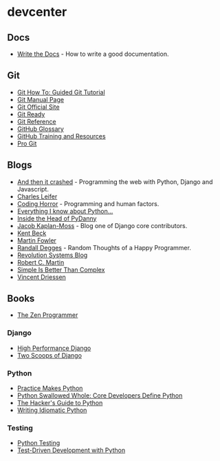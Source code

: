 # devcenter

## Docs

* [Write the Docs](http://www.writethedocs.org/guide/) - How to write a good documentation.


## Git

* [Git How To: Guided Git Tutorial](https://githowto.com/)
* [Git Manual Page](https://git.github.io/htmldocs/git.html)
* [Git Official Site](http://git-scm.com/)
* [Git Ready](http://gitready.com/)
* [Git Reference](http://gitref.org/)
* [GitHub Glossary](https://help.github.com/articles/github-glossary/)
* [GitHub Training and Resources](https://services.github.com/)
* [Pro Git](https://git-scm.com/book)


## Blogs

* [And then it crashed](http://blog.etianen.com/) - Programming the web with Python, Django and Javascript.
* [Charles Leifer](http://charlesleifer.com/blog/)
* [Coding Horror](http://blog.codinghorror.com/) - Programming and human factors.
* [Everything I know about Python...](http://www.jeffknupp.com/)
* [Inside the Head of PyDanny](http://pydanny.com/)
* [Jacob Kaplan-Moss](http://jacobian.org/writing/) - Blog one of Django core contributors.
* [Kent Beck](http://www.threeriversinstitute.org/blog/)
* [Martin Fowler](http://martinfowler.com/)
* [Randall Degges](http://www.rdegges.com/) - Random Thoughts of a Happy Programmer.
* [Revolution Systems Blog](http://www.revsys.com/blog/)
* [Robert C. Martin](http://blog.8thlight.com/uncle-bob/archive.html)
* [Simple Is Better Than Complex](https://simpleisbetterthancomplex.com/)
* [Vincent Driessen](http://nvie.com/)


## Books

* [The Zen Programmer](http://www.zenprogrammer.org/)

### Django

* [High Performance Django](https://highperformancedjango.com/)
* [Two Scoops of Django](https://www.twoscoopspress.com/)

### Python

* [Practice Makes Python](http://practicemakespython.com/)
* [Python Swallowed Whole: Core Developers Define Python](https://www.bookdepository.com/Python-Swallowed-Whole-Steve-Holden/9780137075119)
* [The Hacker's Guide to Python](https://thehackerguidetopython.com/)
* [Writing Idiomatic Python](http://www.jeffknupp.com/writing-idiomatic-python-ebook/)

### Testing

* [Python Testing](http://pythontesting.net/books/python-testing-ebook/)
* [Test-Driven Development with Python](http://www.obeythetestinggoat.com/)

